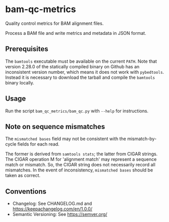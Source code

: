 
# bam-qc-metrics

Quality control metrics for BAM alignment files.

Process a BAM file and write metrics and metadata in JSON format.

## Prerequisites

The `bamtools` executable must be available on the current `PATH`. Note that version 2.28.0 of the statically compiled binary on Github has an inconsistent version number, which means it does not work with `pybedtools`. Instead it is necessary to download the tarball and compile the `bamtools` binary locally.

## Usage

Run the script `bam_qc_metrics/bam_qc.py` with `--help` for instructions.

## Note on sequence mismatches

The `mismatched bases` field may not be consistent with the mismatch-by-cycle fields for each read.

The former is derived from `samtools stats`; the latter from CIGAR strings. The CIGAR operation M for 'alignment match' may represent a sequence match or mismatch. So, the CIGAR string does not necessarily record all mismatches. In the event of inconsistency, `mismatched bases` should be taken as correct.

## Conventions

- Changelog: See CHANGELOG.md and https://keepachangelog.com/en/1.0.0/
- Semantic Versioning: See https://semver.org/
